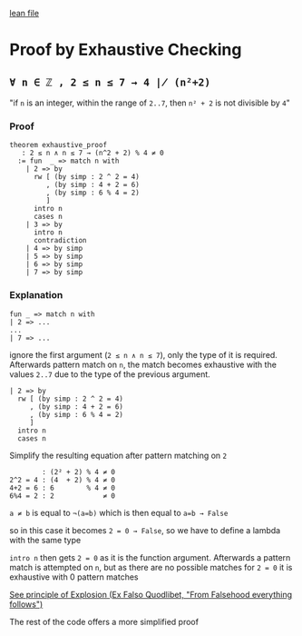 [lean file](./Proof-Techniques.lean)

# Proof by Exhaustive Checking

## `∀ n ∈ ℤ , 2 ≤ n ≤ 7 → 4 ∤ (n²+2)`
"if `n` is an integer, within the range of `2..7`, then `n² + 2` is not divisible by `4`"
### Proof
```lean
theorem exhaustive_proof
   : 2 ≤ n ∧ n ≤ 7 → (n^2 + 2) % 4 ≠ 0
  := fun  _ => match n with
    | 2 => by
      rw [ (by simp : 2 ^ 2 = 4)
         , (by simp : 4 + 2 = 6)
         , (by simp : 6 % 4 = 2)
         ]
      intro n
      cases n
    | 3 => by
      intro n
      contradiction
    | 4 => by simp
    | 5 => by simp
    | 6 => by simp
    | 7 => by simp
```
### Explanation
```lean
fun _ => match n with 
| 2 => ...
...
| 7 => ...
```
ignore the first argument (`2 ≤ n ∧ n ≤ 7`), only the type of it is required. Afterwards pattern match on `n`, the match becomes exhaustive with the values `2..7` due to the type of the previous argument.

```lean
| 2 => by
  rw [ (by simp : 2 ^ 2 = 4)
     , (by simp : 4 + 2 = 6)
     , (by simp : 6 % 4 = 2)
     ]
  intro n
  cases n
```
Simplify the resulting equation after pattern matching on `2`
```
        : (2² + 2) % 4 ≠ 0
2^2 = 4 : (4  + 2) % 4 ≠ 0
4+2 = 6 : 6        % 4 ≠ 0
6%4 = 2 : 2            ≠ 0
```
`a ≠ b` is equal to `¬(a=b)` which is then equal to `a=b → False`

so in this case it becomes `2 = 0 → False`, so we have to define a lambda with the same type

`intro n` then gets `2 = 0` as it is the function argument. Afterwards a pattern match is attempted on `n`, but as there are no possible matches for `2 = 0` it is exhaustive with 0 pattern matches

[See principle of Explosion (Ex Falso Quodlibet, "From Falsehood everything follows")](https://en.wikipedia.org/wiki/Principle_of_explosion)

The rest of the code offers a more simplified proof